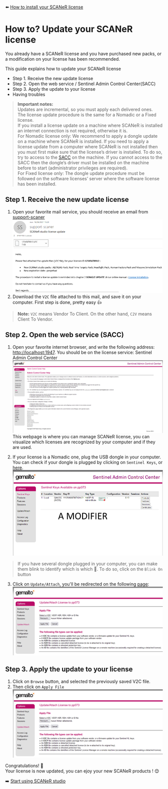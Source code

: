 :arrow_left: [How to install your SCANeR license](../HT_Install_SCANeR_license/Install_SCANeR_license.md)

# How to? Update your SCANeR license

You already have a SCANeR license and you have purchased new packs, or a modification on your license has been recommended. 

This guide explains how to update your SCANeR license
- Step 1. Receive the new update license
- Step 2. Open the web service / Sentinel Admin Control Center(SACC)
- Step 3. Apply the update to your license
- Having troubles

>**Important notes:**  
>Updates are incremental, so you must apply each delivered ones.  
>The license update procedure is the same for a Nomadic or a Fixed license.  
>If you install a license update on a machine where SCANeR is installed an internet connection is not required, otherwise it is.  
>For Nomadic license only: We recommend to apply a dongle update on a machine where SCANeR is installed. If you need to apply a license update from a computer where SCANeR is not installed then you must first make sure that the license’s driver is installed. To do so, try to access to the [SACC](http://localhost:1947) on the machine. If you cannot access to the SACC then the dongle’s driver must be installed on the machine before to start (administrator privileges are required).  
>For Fixed license only: The dongle update procedure must be followed on the software licenses’ server where the software license has been installed.  

## Step 1. Receive the new update license 

1. Open your favorite mail service, you should receive an email from [support-scaner](mailto:support-scaner@avsimulation.fr)
![](./assets/support-scaner_email.png)
2. Download the `V2C` file attached to this mail, and save it on your computer.
First step is done, pretty easy 👍
>**Note:**
>`V2C` means Vendor To Client. On the other hand, `C2V` means Client To Vendor. 

## Step 2. Open the web service (SACC) 

1. Open your favorite internet browser, and write the following address: [http://localhost:1947](http://localhost:1947). You should be on the license service: Sentinel Admin Control Center
![](./assets/SACC.png)
This webpage is where you can manage SCANeR license, you can visualize which licenses are recognized by your computer and if they are used.

2. If your license is a Nomadic one, plug the USB dongle in your computer. You can check if your dongle is plugged by clicking on `Sentinel Keys`, or [here](http://localhost:1947/_int_/devices.html).
![](./assets/DonglePlugged.png)

>If you have several dongle plugged in your computer, you can make them blink to identify which is which 🤩. To do so, click on the `Blink On` button

3.  Click on `Update/Attach`, you'll be redirected on the following [page](http://localhost:1947/_int_/checkin.html):
![](./assets/UpdateLicense.png)

## Step 3. Apply the update to your license

1. Click on `Browse` button, and selected the previously saved V2C file.
2. Then click on `Apply File`
![](./assets/UpdateLicense.png)

Congratulations! 💪  
Your license is now updated, you can ejoy your new SCANeR products ! 😊

:arrow_right: [Start using SCANeR studio](../HT_FirstLaunch/HT_FirstLaunch.md)
